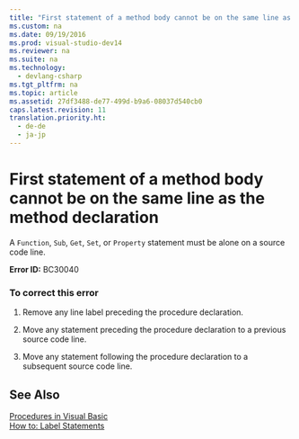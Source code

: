 ```yaml
---
title: "First statement of a method body cannot be on the same line as the method declaration"
ms.custom: na
ms.date: 09/19/2016
ms.prod: visual-studio-dev14
ms.reviewer: na
ms.suite: na
ms.technology: 
  - devlang-csharp
ms.tgt_pltfrm: na
ms.topic: article
ms.assetid: 27df3488-de77-499d-b9a6-08037d540cb0
caps.latest.revision: 11
translation.priority.ht: 
  - de-de
  - ja-jp
---
```

# First statement of a method body cannot be on the same line as the method declaration
A `Function`, `Sub`, `Get`, `Set`, or `Property` statement must be alone on a source code line.  
  
 **Error ID:** BC30040  
  
### To correct this error  
  
1.  Remove any line label preceding the procedure declaration.  
  
2.  Move any statement preceding the procedure declaration to a previous source code line.  
  
3.  Move any statement following the procedure declaration to a subsequent source code line.  
  
## See Also  
 [Procedures in Visual Basic](../vs140/Procedures-in-Visual-Basic.md)   
 [How to: Label Statements](../vs140/How-to--Label-Statements--Visual-Basic-.md)